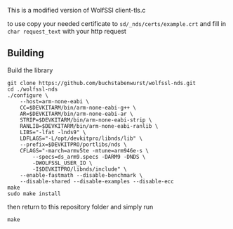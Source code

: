 This is a modified version of WolfSSl client-tls.c

to use copy your needed certificate to `sd/_nds/certs/example.crt`
 and fill in `char request_text` with your http request

## Building
Build the library 
```
git clone https://github.com/buchstabenwurst/wolfssl-nds.git
cd ./wolfssl-nds
./configure \
    --host=arm-none-eabi \
    CC=$DEVKITARM/bin/arm-none-eabi-g++ \
    AR=$DEVKITARM/bin/arm-none-eabi-ar \
    STRIP=$DEVKITARM/bin/arm-none-eabi-strip \
    RANLIB=$DEVKITARM/bin/arm-none-eabi-ranlib \
    LIBS="-lfat -lnds9" \
    LDFLAGS="-L/opt/devkitpro/libnds/lib" \
    --prefix=$DEVKITPRO/portlibs/nds \
    CFLAGS="-march=armv5te -mtune=arm946e-s \
        --specs=ds_arm9.specs -DARM9 -DNDS \
        -DWOLFSSL_USER_IO \
        -I$DEVKITPRO/libnds/include" \
    --enable-fastmath --disable-benchmark \
    --disable-shared --disable-examples --disable-ecc
make
sudo make install
```
then return to this repository folder and simply run
```
make
```